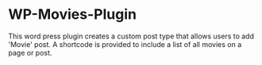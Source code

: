 # WP-Movies-Plugin
This word press plugin creates a custom post type that allows users to add 'Movie' post. A shortcode is provided to include a list of all movies on a page or post.
